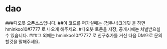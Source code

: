 # dao
###다오봇 오픈소스입니다.
##이 코드를 퍼가실때는 (접두사)크레딧 을 하면 hminkoo10#7777 로 나오게 해주세요.
#다오봇 토큰을 저장, 공개시에는 처벌받으실 수 있습니다. 
###그 외에는 hminkoo10#7777 로 친구추가를 거신 다음 DM으로 문의할것을 말해주세요.
